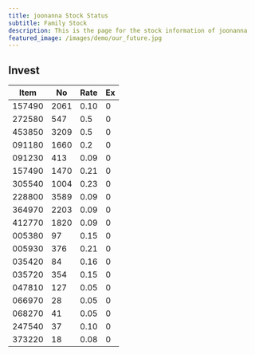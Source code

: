 ```yaml
---
title: joonanna Stock Status
subtitle: Family Stock 
description: This is the page for the stock information of joonanna
featured_image: /images/demo/our_future.jpg
---
```


## Invest

|  Item  | No | Rate | Ex   |
|--------|----|------|------|
| 157490 |2061| 0.10 |    0 | 
| 272580 | 547| 0.5  |    0 |
| 453850 |3209| 0.5  |    0 |
| 091180 |1660| 0.2  |    0 |
| 091230 | 413| 0.09 |    0 | 
| 157490 |1470| 0.21 |    0 | 
| 305540 |1004| 0.23 |    0 | 
| 228800 |3589| 0.09 |    0 |  
| 364970 |2203| 0.09 |    0 |  
| 412770 |1820| 0.09 |    0 | 
| 005380 | 97 | 0.15 |    0 | 
| 005930 | 376| 0.21 |    0 | 
| 035420 | 84 | 0.16 |    0 | 
| 035720 | 354| 0.15 |    0 | 
| 047810 | 127| 0.05 |    0 | 
| 066970 | 28 | 0.05 |    0 | 
| 068270 | 41 | 0.05 |    0 | 
| 247540 | 37 | 0.10 |    0 | 
| 373220 | 18 | 0.08 |    0 | 

